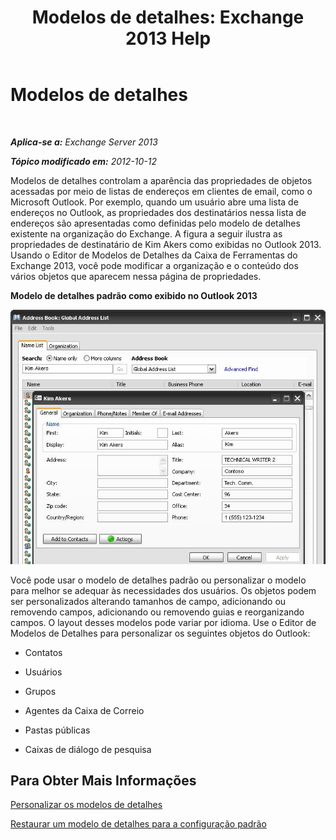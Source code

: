 ﻿---
title: 'Modelos de detalhes: Exchange 2013 Help'
TOCTitle: Modelos de detalhes
ms:assetid: 26f02e47-1540-4840-afe0-600c97368cac
ms:mtpsurl: https://technet.microsoft.com/pt-br/library/JJ673049(v=EXCHG.150)
ms:contentKeyID: 50485210
ms.date: 05/22/2018
mtps_version: v=EXCHG.150
ms.translationtype: MT
---

# Modelos de detalhes

 

_**Aplica-se a:** Exchange Server 2013_

_**Tópico modificado em:** 2012-10-12_

Modelos de detalhes controlam a aparência das propriedades de objetos acessadas por meio de listas de endereços em clientes de email, como o Microsoft Outlook. Por exemplo, quando um usuário abre uma lista de endereços no Outlook, as propriedades dos destinatários nessa lista de endereços são apresentadas como definidas pelo modelo de detalhes existente na organização do Exchange. A figura a seguir ilustra as propriedades de destinatário de Kim Akers como exibidas no Outlook 2013. Usando o Editor de Modelos de Detalhes da Caixa de Ferramentas do Exchange 2013, você pode modificar a organização e o conteúdo dos vários objetos que aparecem nessa página de propriedades.

**Modelo de detalhes padrão como exibido no Outlook 2013**

![Modelo de detalhes padrão no Outlook 2007](images/JJ673049.a0af8aca-663d-4702-ab2f-9a342f481cdf(EXCHG.150).gif "Modelo de detalhes padrão no Outlook 2007")

Você pode usar o modelo de detalhes padrão ou personalizar o modelo para melhor se adequar às necessidades dos usuários. Os objetos podem ser personalizados alterando tamanhos de campo, adicionando ou removendo campos, adicionando ou removendo guias e reorganizando campos. O layout desses modelos pode variar por idioma. Use o Editor de Modelos de Detalhes para personalizar os seguintes objetos do Outlook:

  - Contatos

  - Usuários

  - Grupos

  - Agentes da Caixa de Correio

  - Pastas públicas

  - Caixas de diálogo de pesquisa

## Para Obter Mais Informações

[Personalizar os modelos de detalhes](customize-details-templates-exchange-2013-help.md)

[Restaurar um modelo de detalhes para a configuração padrão](restore-a-details-template-to-the-default-configuration-exchange-2013-help.md)

